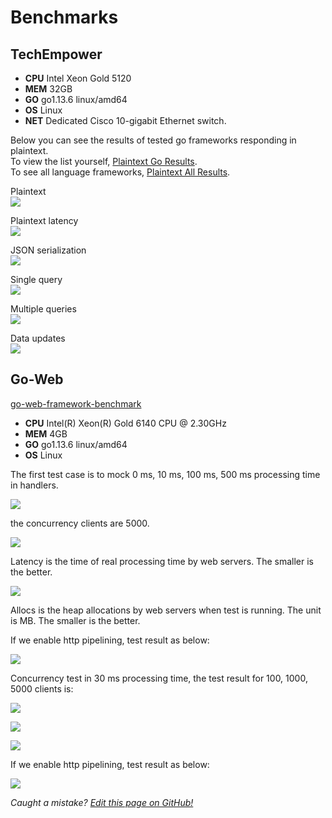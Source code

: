 # Benchmarks

## TechEmpower

* **CPU** Intel Xeon Gold 5120
* **MEM** 32GB
* **GO** go1.13.6 linux/amd64
* **OS** Linux
* **NET** Dedicated Cisco 10-gigabit Ethernet switch.

Below you can see the results of tested go frameworks responding in plaintext.  
To view the list yourself, [Plaintext Go Results](https://www.techempower.com/benchmarks/#section=test&runid=350f0783-cc9b-4259-9831-28987799782a&hw=ph&test=plaintext&l=zijocf-1r).  
To see all language frameworks, [Plaintext All Results](https://www.techempower.com/benchmarks/#section=test&runid=350f0783-cc9b-4259-9831-28987799782a&hw=ph&test=plaintext).

Plaintext  
[![](.gitbook/assets/techempower-plaintext.png)](https://www.techempower.com/benchmarks/#section=test&runid=350f0783-cc9b-4259-9831-28987799782a&hw=ph&test=plaintext&l=zijocf-1r)

Plaintext latency  
[![](.gitbook/assets/techempower-plaintext-latency.png)](https://www.techempower.com/benchmarks/#section=test&runid=350f0783-cc9b-4259-9831-28987799782a&hw=ph&test=plaintext&l=zijocf-1r)

JSON serialization  
[![](.gitbook/assets/techempower-json.png)](https://www.techempower.com/benchmarks/#section=test&runid=350f0783-cc9b-4259-9831-28987799782a&hw=ph&test=json&l=zijocf-1r)

Single query  
[![](.gitbook/assets/techempower-single-query.png)](https://www.techempower.com/benchmarks/#section=test&runid=350f0783-cc9b-4259-9831-28987799782a&hw=ph&test=db&l=zijocf-1r)

Multiple queries  
[![](.gitbook/assets/techempower-multiple-queries.png)](https://www.techempower.com/benchmarks/#section=test&runid=350f0783-cc9b-4259-9831-28987799782a&hw=ph&test=query&l=zijocf-1r)

Data updates  
[![](.gitbook/assets/techempower-updates.png)](https://www.techempower.com/benchmarks/#section=test&runid=350f0783-cc9b-4259-9831-28987799782a&hw=ph&test=update&l=zijocf-1r)

## Go-Web

[go-web-framework-benchmark](https://github.com/smallnest/go-web-framework-benchmark)

* **CPU** Intel\(R\) Xeon\(R\) Gold 6140 CPU @ 2.30GHz
* **MEM** 4GB
* **GO** go1.13.6 linux/amd64
* **OS** Linux

The first test case is to mock 0 ms, 10 ms, 100 ms, 500 ms processing time in handlers.

![](.gitbook/assets/benchmark.png)

the concurrency clients are 5000.

![](.gitbook/assets/benchmark_latency.png)

Latency is the time of real processing time by web servers. The smaller is the better.

![](.gitbook/assets/benchmark_alloc.png)

Allocs is the heap allocations by web servers when test is running. The unit is MB. The smaller is the better.

If we enable http pipelining, test result as below:

![](.gitbook/assets/benchmark-pipeline.png)

Concurrency test in 30 ms processing time, the test result for 100, 1000, 5000 clients is:

![](.gitbook/assets/concurrency.png)

![](.gitbook/assets/concurrency_latency.png)

![](.gitbook/assets/concurrency_alloc.png)

If we enable http pipelining, test result as below:

![](.gitbook/assets/concurrency-pipeline.png)

_Caught a mistake?_ [_Edit this page on GitHub!_](https://github.com/gofiber/docs/blob/master/benchmarks.md)

